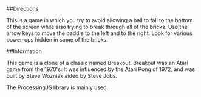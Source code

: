 ##Directions

This is a game in which you try to avoid allowing a ball to fall to the bottom of the screen while also trying to break through all of the bricks.
Use the arrow keys to move the paddle to the left and to the right.
Look for various power-ups hidden in some of the bricks.</p>

##Information

This game is a clone of a classic named Breakout. Breakout was an Atari game from the 1970's. It was influenced by the Atari Pong of 1972, and was built by Steve Wozniak aided by Steve Jobs.

The ProcessingJS library is mainly used.
